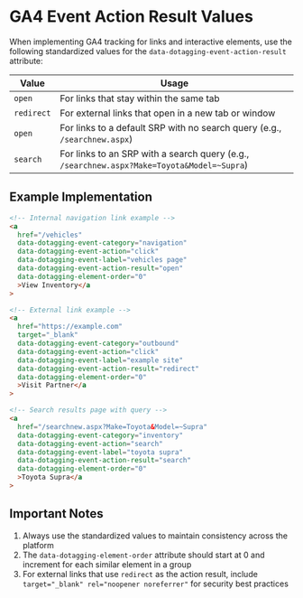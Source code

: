 # GA4 Event Action Result Values

When implementing GA4 tracking for links and interactive elements, use the following standardized values for the `data-dotagging-event-action-result` attribute:

| Value      | Usage                                                                                      |
| ---------- | ------------------------------------------------------------------------------------------ |
| `open`     | For links that stay within the same tab                                                    |
| `redirect` | For external links that open in a new tab or window                                        |
| `open`     | For links to a default SRP with no search query (e.g., `/searchnew.aspx`)                  |
| `search`   | For links to an SRP with a search query (e.g., `/searchnew.aspx?Make=Toyota&Model=~Supra`) |

## Example Implementation

```html
<!-- Internal navigation link example -->
<a
  href="/vehicles"
  data-dotagging-event-category="navigation"
  data-dotagging-event-action="click"
  data-dotagging-event-label="vehicles page"
  data-dotagging-event-action-result="open"
  data-dotagging-element-order="0"
  >View Inventory</a
>

<!-- External link example -->
<a
  href="https://example.com"
  target="_blank"
  data-dotagging-event-category="outbound"
  data-dotagging-event-action="click"
  data-dotagging-event-label="example site"
  data-dotagging-event-action-result="redirect"
  data-dotagging-element-order="0"
  >Visit Partner</a
>

<!-- Search results page with query -->
<a
  href="/searchnew.aspx?Make=Toyota&Model=~Supra"
  data-dotagging-event-category="inventory"
  data-dotagging-event-action="search"
  data-dotagging-event-label="toyota supra"
  data-dotagging-event-action-result="search"
  data-dotagging-element-order="0"
  >Toyota Supra</a
>
```

## Important Notes

1. Always use the standardized values to maintain consistency across the platform
2. The `data-dotagging-element-order` attribute should start at 0 and increment for each similar element in a group
3. For external links that use `redirect` as the action result, include `target="_blank" rel="noopener noreferrer"` for security best practices
